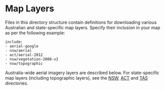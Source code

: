 Map Layers
==========

Files in this directory structure contain definitions for downloading various Australian and state-specific map layers. Specify their inclusion in your map as per the following example:

    include:
    - aerial-google
    - nsw/aerial
    - act/aerial-2012
    - nsw/vegetation-2008-v2
    - nsw/topographic

Australia-wide aerial imagery layers are described below. For state-specific map layers (including topographic layers), see the [NSW](nsw), [ACT](act) and [TAS](tas) directories.
